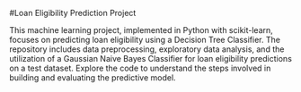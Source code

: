 #Loan Eligibility Prediction Project

This machine learning project, implemented in Python with scikit-learn, focuses on predicting loan eligibility using a Decision Tree Classifier. The repository includes data preprocessing, exploratory data analysis, and the utilization of a Gaussian Naive Bayes Classifier for loan eligibility predictions on a test dataset. Explore the code to understand the steps involved in building and evaluating the predictive model.
